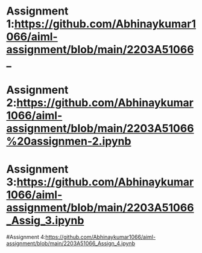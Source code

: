 # Assignment 1:https://github.com/Abhinaykumar1066/aiml-assignment/blob/main/2203A51066_
# Assignment 2:https://github.com/Abhinaykumar1066/aiml-assignment/blob/main/2203A51066%20assignmen-2.ipynb
# Assignment 3:https://github.com/Abhinaykumar1066/aiml-assignment/blob/main/2203A51066_Assig_3.ipynb
#Assignment 4:https://github.com/Abhinaykumar1066/aiml-assignment/blob/main/2203A51066_Assign_4.ipynb
